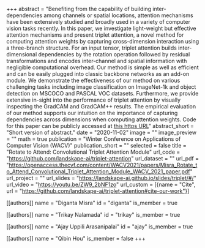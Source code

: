 +++
abstract = "Benefiting from the capability of building inter-dependencies among channels or spatial locations, attention mechanisms have been extensively studied and broadly used in a variety of computer vision tasks recently. In this paper, we investigate light-weight but effective attention mechanisms and present triplet attention, a novel method for computing attention weights by capturing cross-dimension interaction using a three-branch structure. For an input tensor, triplet attention builds inter-dimensional dependencies by the rotation operation followed by residual transformations and encodes inter-channel and spatial information with negligible computational overhead. Our method is simple as well as efficient and can be easily plugged into classic backbone networks as an add-on module. We demonstrate the effectiveness of our method on various challenging tasks including image classification on ImageNet-1k and object detection on MSCOCO and PASCAL VOC datasets. Furthermore, we provide extensive in-sight into the performance of triplet attention by visually inspecting the GradCAM and GradCAM++ results. The empirical evaluation of our method supports our intuition on the importance of capturing dependencies across dimensions when computing attention weights. Code for this paper can be publicly accessed at [this https URL](https://github.com/landskape-ai/triplet-attention)"
abstract_short = "Short version of abstract."
date = "2020-11-02"
image = ""
image_preview = ""
math = true
publication = "Winter Conference on Applications of Computer Vision (WACV)"
publication_short = ""
selected = false
title = "Rotate to Attend: Convolutional Triplet Attention Module"
url_code = "https://github.com/landskape-ai/triplet-attention"
url_dataset = ""
url_pdf = "https://openaccess.thecvf.com/content/WACV2021/papers/Misra_Rotate_to_Attend_Convolutional_Triplet_Attention_Module_WACV_2021_paper.pdf"
url_project = ""
url_slides = "https://landskape-ai.github.io/slides/triplet/#/"
url_video = "https://youtu.be/ZW9_2bNF1zo"
url_custom = [{name = "Cite", url = "https://github.com/landskape-ai/triplet-attention#cite-our-work"}]

[[authors]]
    name = "Diganta Misra"
    id = "diganta"
    is_member = true
    
[[authors]]
    name = "Trikay Nalamada"
    id = "trikay"
    is_member = true

[[authors]]
    name = "Ajay Uppili Arasanipalai"
    id = "ajay"
    is_member = true

[[authors]]
    name = "Qibin Hou"
    is_member = false
+++

